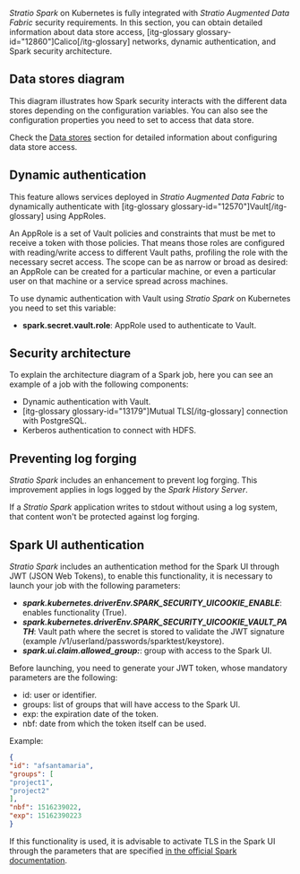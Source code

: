 *Stratio Spark* on Kubernetes is fully integrated with *Stratio Augmented Data Fabric* security requirements. In this section, you can obtain detailed information about data store access, [itg-glossary glossary-id="12860"]Calico[/itg-glossary] networks, dynamic authentication, and Spark security architecture.

## Data stores diagram

This diagram illustrates how Spark security interacts with the different data stores depending on the configuration variables. You can also see the configuration properties you need to set to access that data store.  

Check the [Data stores](../User-guide/Spark/Data-stores.md) section for detailed information about configuring data store access. 

## Dynamic authentication

This feature allows services deployed in *Stratio Augmented Data Fabric* to dynamically authenticate with [itg-glossary glossary-id="12570"]Vault[/itg-glossary] using AppRoles.

An AppRole is a set of Vault policies and constraints that must be met to receive a token with those policies. That means those roles are configured with reading/write access to different Vault paths, profiling the role with the necessary secret access. The scope can be as narrow or broad as desired: an AppRole can be created for a particular machine, or even a particular user on that machine or a service spread across machines.  

To use dynamic authentication with Vault using *Stratio Spark* on Kubernetes you need to set this variable:

* **spark.secret.vault.role**: AppRole used to authenticate to Vault.

## Security architecture

To explain the architecture diagram of a Spark job, here you can see an example of a job with the following components:

* Dynamic authentication with Vault.
* [itg-glossary glossary-id="13179"]Mutual TLS[/itg-glossary] connection with PostgreSQL.
* Kerberos authentication to connect with HDFS.

## Preventing log forging

*Stratio Spark* includes an enhancement to prevent log forging. This improvement applies in logs logged by the *Spark History Server*.

If a *Stratio Spark* application writes to stdout without using a log system, that content won't be protected against log forging.

## Spark UI authentication

*Stratio Spark* includes an authentication method for the Spark UI through JWT (JSON Web Tokens), to enable this functionality, it is necessary to launch your job with the following parameters:

* ***spark.kubernetes.driverEnv.SPARK_SECURITY_UICOOKIE_ENABLE***: enables functionality (True).
* ***spark.kubernetes.driverEnv.SPARK_SECURITY_UICOOKIE_VAULT_PATH***: Vault path where the secret is stored to validate the JWT signature (example /v1/userland/passwords/sparktest/keystore).
* ***spark.ui.claim.allowed_group:***: group with access to the Spark UI.

Before launching, you need to generate your JWT token, whose mandatory parameters are the following:

- id: user or identifier.
- groups: list of groups that will have access to the Spark UI.
- exp: the expiration date of the token.
- nbf: date from which the token itself can be used.

Example:
```json
{
"id": "afsantamaria",
"groups": [
"project1",
"project2"
],
"nbf": 1516239022,
"exp": 15162390223
}
```

If this functionality is used, it is advisable to activate TLS in the Spark UI through the parameters that are specified [in the official Spark documentation](https://spark.apache.org/docs/latest/security.html).  
